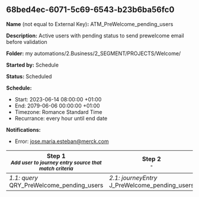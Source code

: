 ## 68bed4ec-6071-5c69-6543-b23b6ba56fc0

**Name** (not equal to External Key)**:** ATM_PreWelcome_pending_users

**Description:** Active users with pending status to send prewelcome email before validation

**Folder:** my automations/2.Business/2_SEGMENT/PROJECTS/Welcome/

**Started by:** Schedule

**Status:** Scheduled

**Schedule:**

* Start: 2023-06-14 08:00:00 +01:00
* End: 2079-06-06 00:00:00 +01:00
* Timezone: Romance Standard Time
* Recurrance: every hour until end date

**Notifications:**

* Error: jose.maria.esteban@merck.com

| Step 1<br>_<small>Add user to journey entry source that match criteria</small>_ | Step 2<br>_<small>-</small>_ |
| --- | --- |
| _1.1: query_<br>QRY_PreWelcome_pending_users | _2.1: journeyEntry_<br>J_PreWelcome_pending_users |
